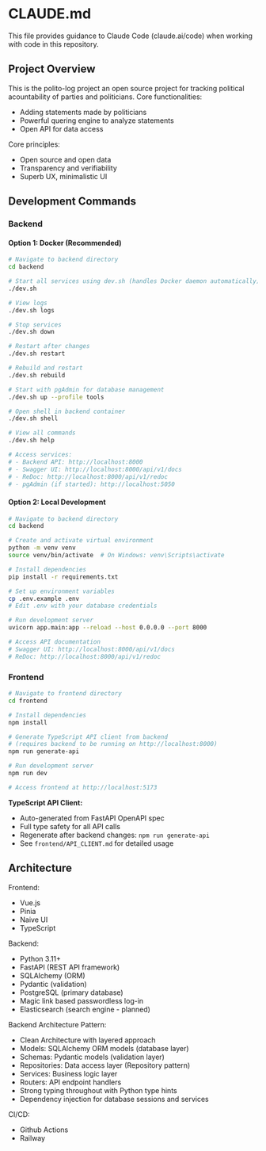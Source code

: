 # CLAUDE.md

This file provides guidance to Claude Code (claude.ai/code) when working with code in this repository.

## Project Overview

This is the polito-log project an open source project for tracking political acountability of parties and politicians.
Core functionalities:
- Adding statements made by politicians
- Powerful quering engine to analyze statements
- Open API for data access

Core principles:
- Open source and open data
- Transparency and verifiability
- Superb UX, minimalistic UI

## Development Commands

### Backend

#### Option 1: Docker (Recommended)

```bash
# Navigate to backend directory
cd backend

# Start all services using dev.sh (handles Docker daemon automatically)
./dev.sh

# View logs
./dev.sh logs

# Stop services
./dev.sh down

# Restart after changes
./dev.sh restart

# Rebuild and restart
./dev.sh rebuild

# Start with pgAdmin for database management
./dev.sh up --profile tools

# Open shell in backend container
./dev.sh shell

# View all commands
./dev.sh help

# Access services:
# - Backend API: http://localhost:8000
# - Swagger UI: http://localhost:8000/api/v1/docs
# - ReDoc: http://localhost:8000/api/v1/redoc
# - pgAdmin (if started): http://localhost:5050
```

#### Option 2: Local Development

```bash
# Navigate to backend directory
cd backend

# Create and activate virtual environment
python -m venv venv
source venv/bin/activate  # On Windows: venv\Scripts\activate

# Install dependencies
pip install -r requirements.txt

# Set up environment variables
cp .env.example .env
# Edit .env with your database credentials

# Run development server
uvicorn app.main:app --reload --host 0.0.0.0 --port 8000

# Access API documentation
# Swagger UI: http://localhost:8000/api/v1/docs
# ReDoc: http://localhost:8000/api/v1/redoc
```

### Frontend

```bash
# Navigate to frontend directory
cd frontend

# Install dependencies
npm install

# Generate TypeScript API client from backend
# (requires backend to be running on http://localhost:8000)
npm run generate-api

# Run development server
npm run dev

# Access frontend at http://localhost:5173
```

**TypeScript API Client:**
- Auto-generated from FastAPI OpenAPI spec
- Full type safety for all API calls
- Regenerate after backend changes: `npm run generate-api`
- See `frontend/API_CLIENT.md` for detailed usage

## Architecture

Frontend:
 - Vue.js
 - Pinia
 - Naive UI
 - TypeScript

Backend:
 - Python 3.11+
 - FastAPI (REST API framework)
 - SQLAlchemy (ORM)
 - Pydantic (validation)
 - PostgreSQL (primary database)
 - Magic link based passwordless log-in
 - Elasticsearch (search engine - planned)

Backend Architecture Pattern:
 - Clean Architecture with layered approach
 - Models: SQLAlchemy ORM models (database layer)
 - Schemas: Pydantic models (validation layer)
 - Repositories: Data access layer (Repository pattern)
 - Services: Business logic layer
 - Routers: API endpoint handlers
 - Strong typing throughout with Python type hints
 - Dependency injection for database sessions and services

CI/CD:
 - Github Actions
 - Railway
